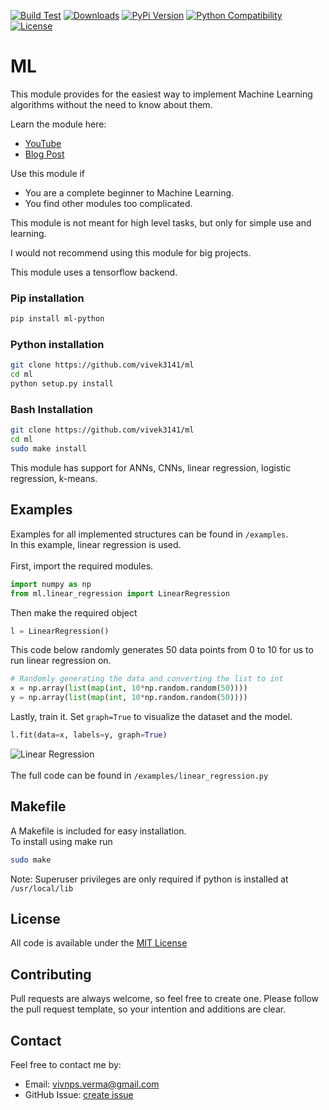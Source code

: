 [![Build Test](https://travis-ci.com/vivek3141/ml.svg?branch=master)](https://travis-ci.com/vivek3141/ml)
[![Downloads](https://pepy.tech/badge/ml-python)](https://pepy.tech/project/ml-python)
[![PyPi Version](https://img.shields.io/pypi/v/ml-python.svg)](https://pypi.python.org/pypi/ml-python)
[![Python Compatibility](https://img.shields.io/pypi/pyversions/ml-python.svg)](https://pypi.python.org/pypi/fastai)
[![License](https://img.shields.io/pypi/l/ml-python.svg)](https://pypi.python.org/pypi/ml-python)
# ML

This module provides for the easiest way to implement Machine Learning algorithms without the need to know about them.

Learn the module here:
* [YouTube](https://www.youtube.com/watch?v=ReMIzozsx8Y)
* [Blog Post](https://vivek3141.github.io/blog/posts/ml.html)

Use this module if
- You are a complete beginner to Machine Learning.
- You find other modules too complicated.

This module is not meant for high level tasks, but only for simple use and learning.

I would not recommend using this module for big projects.

This module uses a tensorflow backend.

### Pip installation
```bash
pip install ml-python
```
### Python installation
```bash
git clone https://github.com/vivek3141/ml
cd ml
python setup.py install
```
### Bash Installation
```bash
git clone https://github.com/vivek3141/ml
cd ml
sudo make install
```
This module has support for ANNs, CNNs, linear regression, logistic regression, k-means.

## Examples
Examples for all implemented structures can be found in `/examples`. <br>
In this example, linear regression is used.
<br><br>
First, import the required modules.
```python
import numpy as np
from ml.linear_regression import LinearRegression
```
Then make the required object
```python
l = LinearRegression()
```
This code below randomly generates 50 data points from 0 to 10 for us to run linear regression on.
```python
# Randomly generating the data and converting the list to int
x = np.array(list(map(int, 10*np.random.random(50))))
y = np.array(list(map(int, 10*np.random.random(50))))
```
Lastly, train it. Set `graph=True` to visualize the dataset and the model.

```python
l.fit(data=x, labels=y, graph=True)
```
![Linear Regression](https://raw.githubusercontent.com/vivek3141/ml/master/images/linear_regression.png)<br><br>
The full code can be found in `/examples/linear_regression.py`
## Makefile
A Makefile is included for easy installation.<br>
To install using make run
```bash
sudo make
```
Note: Superuser privileges are only required if python is installed at `/usr/local/lib`
## License
All code is available under the [MIT License](https://github.com/vivek3141/ml/blob/master/LICENSE.md)

## Contributing
Pull requests are always welcome, so feel free to create one. Please follow the pull request template, so
your intention and additions are clear.
## Contact
Feel free to contact me by:
* Email: vivnps.verma@gmail.com
* GitHub Issue: [create issue](https://github.com/vivek3141/ml/issues/new)
